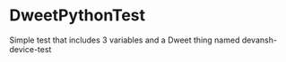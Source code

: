 # DweetPythonTest
Simple test that includes 3 variables and a Dweet thing named devansh-device-test
